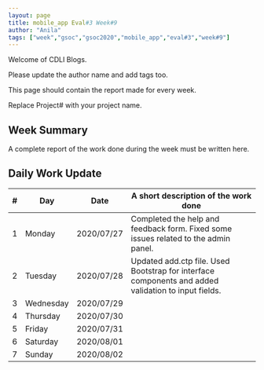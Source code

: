 ```yaml
---
layout: page
title: mobile_app Eval#3 Week#9
author: "Anila"
tags: ["week","gsoc","gsoc2020","mobile_app","eval#3","week#9"]
---
```

Welcome of CDLI Blogs.

Please update the author name and add tags too. 

This page should contain the report made for every week.

Replace Project# with your project name.

## Week Summary

A complete report of the work done during the week must be written here. 


## Daily Work Update

|\#|Day|Date|A short description of the work done|  
|---	|---	|---	|---	|  
|1   	| Monday 	|   2020/07/27	|Completed the help and feedback form. Fixed some issues related to the admin panel.    	|  
|2   	| Tuesday  	|   2020/07/28	|Updated add.ctp file. Used Bootstrap for interface components and added validation to input fields.    	|  
|3   	| Wednesday  	|  2020/07/29 	|   	|  
|4   	| Thursday  	|   2020/07/30	|   	|  
|5   	| Friday  	|   2020/07/31	|   	|  
|6   	| Saturday  	|   2020/08/01	|   	|  
|7   	| Sunday  	|   2020/08/02	|   	|  
